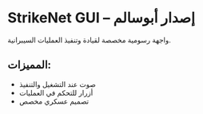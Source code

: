 # StrikeNet GUI – إصدار أبوسالم

واجهة رسومية مخصصة لقيادة وتنفيذ العمليات السيبرانية.

## المميزات:
- صوت عند التشغيل والتنفيذ
- أزرار للتحكم في العمليات
- تصميم عسكري مخصص
